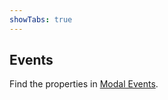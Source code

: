 ```yaml
---
showTabs: true
---
```


## Events

Find the properties in [Modal Events](/uilib/components/modal/events).
